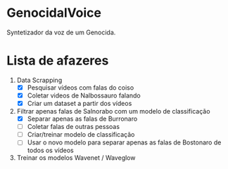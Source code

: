 
# GenocidalVoice

 Syntetizador da voz de um Genocida.

# Lista de afazeres

1. Data Scrapping
   - [x] Pesquisar vídeos com falas do coiso
   - [x] Coletar videos de Nalbossauro falando
   - [x] Criar um dataset a partir dos vídeos
2. Filtrar apenas falas de Salnorabo com um modelo de classificação
   - [x] Separar apenas as falas de Burronaro
   - [ ] Coletar falas de outras pessoas
   - [ ] Criar/treinar modelo de classificação
   - [ ] Usar o novo modelo para separar apenas as falas de Bostonaro de todos os vídeos
3. Treinar os modelos Wavenet / Waveglow
